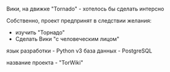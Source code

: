 Вики, на движке "Tornado" - хотелось бы сделать интерсно

Собственно, проект предпринят в следствии желания: 
- изучить "Торнадо" 
- Сделать Вики "с человеческим лицом"

язык разработки - Python v3
база данных - PostgreSQL

название проекта - "TorWiki"
